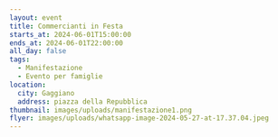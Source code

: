 ```yaml
---
layout: event
title: Commercianti in Festa
starts_at: 2024-06-01T15:00:00
ends_at: 2024-06-01T22:00:00
all_day: false
tags:
  - Manifestazione
  - Evento per famiglie
location:
  city: Gaggiano
  address: piazza della Repubblica
thumbnail: images/uploads/manifestazione1.png
flyer: images/uploads/whatsapp-image-2024-05-27-at-17.37.04.jpeg
---
```

